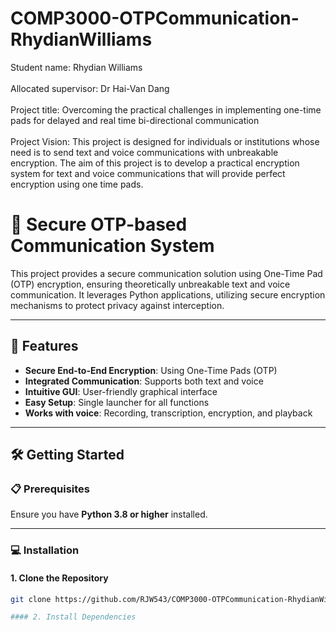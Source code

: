 # COMP3000-OTPCommunication-RhydianWilliams
Student name: Rhydian Williams <br>
<br>
Allocated supervisor: Dr Hai-Van Dang <br>
<br>
Project title: Overcoming the practical challenges in implementing one-time pads for delayed and real time bi-directional communication <br>
<br>
Project Vision: This project is designed for individuals or institutions whose need is to send text and voice communications with unbreakable encryption. The aim of this project is to develop a practical encryption system for text and voice communications that will provide perfect encryption using one time pads. <br>

# 🔐 Secure OTP-based Communication System

This project provides a secure communication solution using One-Time Pad (OTP) encryption, ensuring theoretically unbreakable text and voice communication. It leverages Python applications, utilizing secure encryption mechanisms to protect privacy against interception.

---

## 🚀 Features

- **Secure End-to-End Encryption**: Using One-Time Pads (OTP)
- **Integrated Communication**: Supports both text and voice
- **Intuitive GUI**: User-friendly graphical interface
- **Easy Setup**: Single launcher for all functions
- **Works with voice**: Recording, transcription, encryption, and playback

---

## 🛠️ Getting Started

### 📋 Prerequisites

Ensure you have **Python 3.8 or higher** installed.

---

### 💻 Installation

#### 1. Clone the Repository

```bash
git clone https://github.com/RJW543/COMP3000-OTPCommunication-RhydianWilliams.git

#### 2. Install Dependencies







